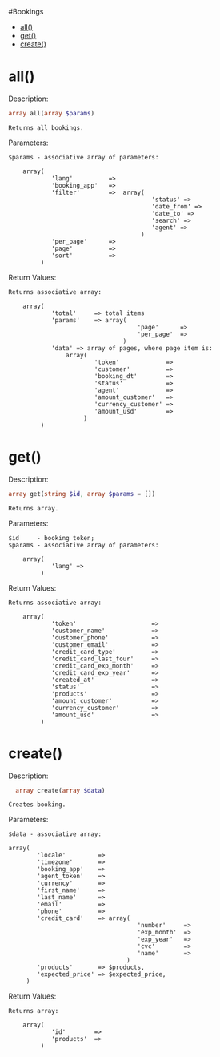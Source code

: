 #Bookings

* [all()](#all)
* [get()](#get)
* [create()](#create)

all()
=========

Description:
```php
array all(array $params)
```
	Returns all bookings.
  
Parameters:

	$params - associative array of parameters:

		array(
				'lang'			=> 
				'booking_app'	=> 
				'filter'		=>	array(
											'status' => 
											'date_from' => 
											'date_to' => 
											'search' => 
											'agent' => 
										 )
				'per_page'		=> 
				'page'			=> 
				'sort'			=> 
			 )

Return Values:

	Returns associative array:

		array(
				'total'		=> total items
				'params'	=> array(
										'page'		=> 
										'per_page'	=> 
									)
				'data' => array of pages, where page item is:
					array(
							'token'				=> 
							'customer'			=> 
							'booking_dt'		=> 
							'status'			=> 
							'agent'				=> 
							'amount_customer'   => 
							'currency_customer' => 
							'amount_usd'        => 
						 )
			 )

get()
=========

Description:
```php
array get(string $id, array $params = [])
```

	Returns array.

Parameters:

	$id     - booking token;
	$params - associative array of parameters:
		
		array(
				'lang' =>
			 )
  
Return Values:

	Returns associative array:

		array(
				'token'                     =>
				'customer_name'             =>
				'customer_phone'            =>
				'customer_email'            =>
				'credit_card_type'          =>
				'credit_card_last_four'     =>
				'credit_card_exp_month'     => 
				'credit_card_exp_year'      => 
				'created_at'                => 
				'status'                    => 
				'products'                  =>
				'amount_customer'           => 
				'currency_customer'         =>
				'amount_usd'                => 
			 )

create()
=========

Description:
```php
  array	create(array $data)
```  

	Creates booking.

Parameters:

	$data - associative array:

	array(
			'locale'         =>
            'timezone'       =>
            'booking_app'    => 
            'agent_token'    =>
            'currency'       =>
            'first_name'     =>
            'last_name'      => 
            'email'          =>
            'phone'          =>
            'credit_card'    => array(
										'number'     =>
										'exp_month'  =>
										'exp_year'   =>
										'cvc'        => 
										'name'       => 
									 )
            'products'       => $products,
            'expected_price' => $expected_price,
         )
  
Return Values:

	Returns array:
		
		array(
				'id'		=> 
                'products'	=>
			 )
